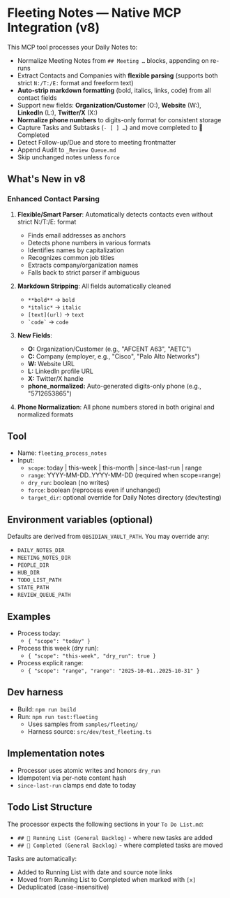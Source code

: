 # Fleeting Notes — Native MCP Integration (v8)

This MCP tool processes your Daily Notes to:
- Normalize Meeting Notes from `## Meeting …` blocks, appending on re-runs
- Extract Contacts and Companies with **flexible parsing** (supports both strict `N:/T:/E:` format and freeform text)
- **Auto-strip markdown formatting** (bold, italics, links, code) from all contact fields
- Support new fields: **Organization/Customer** (O:), **Website** (W:), **LinkedIn** (L:), **Twitter/X** (X:)
- **Normalize phone numbers** to digits-only format for consistent storage
- Capture Tasks and Subtasks (`- [ ] …`) and move completed to 📌 Completed
- Detect Follow-up/Due and store to meeting frontmatter
- Append Audit to `_Review Queue.md`
- Skip unchanged notes unless `force`

## What's New in v8

### Enhanced Contact Parsing
1. **Flexible/Smart Parser**: Automatically detects contacts even without strict N:/T:/E: format
   - Finds email addresses as anchors
   - Detects phone numbers in various formats
   - Identifies names by capitalization
   - Recognizes common job titles
   - Extracts company/organization names
   - Falls back to strict parser if ambiguous

2. **Markdown Stripping**: All fields automatically cleaned
   - `**bold**` → `bold`
   - `*italic*` → `italic`
   - `[text](url)` → `text`
   - `` `code` `` → `code`

3. **New Fields**:
   - **O:** Organization/Customer (e.g., "AFCENT A63", "AETC")
   - **C:** Company (employer, e.g., "Cisco", "Palo Alto Networks")
   - **W:** Website URL
   - **L:** LinkedIn profile URL
   - **X:** Twitter/X handle
   - **phone_normalized:** Auto-generated digits-only phone (e.g., "5712653865")

4. **Phone Normalization**: All phone numbers stored in both original and normalized formats

## Tool

- Name: `fleeting_process_notes`
- Input:
  - `scope`: today | this-week | this-month | since-last-run | range
  - `range`: YYYY-MM-DD..YYYY-MM-DD (required when scope=range)
  - `dry_run`: boolean (no writes)
  - `force`: boolean (reprocess even if unchanged)
  - `target_dir`: optional override for Daily Notes directory (dev/testing)

## Environment variables (optional)

Defaults are derived from `OBSIDIAN_VAULT_PATH`. You may override any:

- `DAILY_NOTES_DIR`
- `MEETING_NOTES_DIR`
- `PEOPLE_DIR`
- `HUB_DIR`
- `TODO_LIST_PATH`
- `STATE_PATH`
- `REVIEW_QUEUE_PATH`

## Examples

- Process today:
  - `{ "scope": "today" }`
- Process this week (dry run):
  - `{ "scope": "this-week", "dry_run": true }`
- Process explicit range:
  - `{ "scope": "range", "range": "2025-10-01..2025-10-31" }`

## Dev harness

- Build: `npm run build`
- Run: `npm run test:fleeting`
  - Uses samples from `samples/fleeting/`
  - Harness source: `src/dev/test_fleeting.ts`

## Implementation notes

- Processor uses atomic writes and honors `dry_run`
- Idempotent via per-note content hash
- `since-last-run` clamps end date to today

## Todo List Structure

The processor expects the following sections in your `To Do List.md`:
- `## 📌 Running List (General Backlog)` - where new tasks are added
- `## 📌 Completed (General Backlog)` - where completed tasks are moved

Tasks are automatically:
- Added to Running List with date and source note links
- Moved from Running List to Completed when marked with `[x]`
- Deduplicated (case-insensitive)